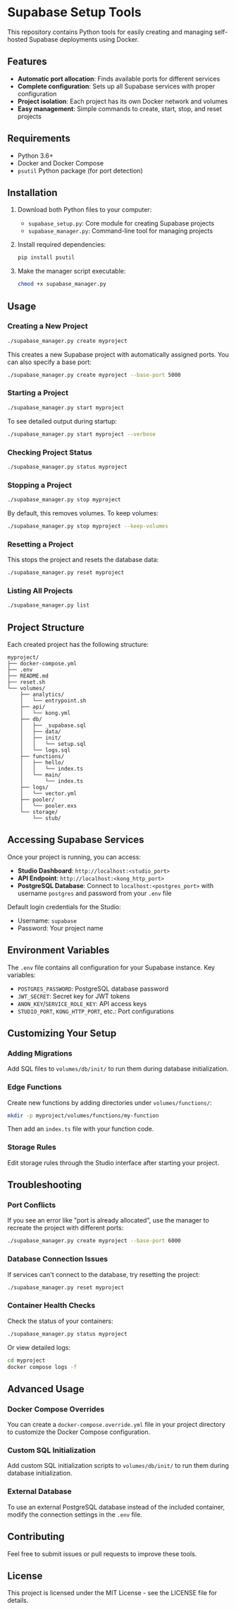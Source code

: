 # Supabase Setup Tools

This repository contains Python tools for easily creating and managing self-hosted Supabase deployments using Docker.

## Features

- **Automatic port allocation**: Finds available ports for different services
- **Complete configuration**: Sets up all Supabase services with proper configuration
- **Project isolation**: Each project has its own Docker network and volumes
- **Easy management**: Simple commands to create, start, stop, and reset projects

## Requirements

- Python 3.6+
- Docker and Docker Compose
- `psutil` Python package (for port detection)

## Installation

1. Download both Python files to your computer:
   - `supabase_setup.py`: Core module for creating Supabase projects
   - `supabase_manager.py`: Command-line tool for managing projects

2. Install required dependencies:
   ```bash
   pip install psutil
   ```

3. Make the manager script executable:
   ```bash
   chmod +x supabase_manager.py
   ```

## Usage

### Creating a New Project

```bash
./supabase_manager.py create myproject
```

This creates a new Supabase project with automatically assigned ports. You can also specify a base port:

```bash
./supabase_manager.py create myproject --base-port 5000
```

### Starting a Project

```bash
./supabase_manager.py start myproject
```

To see detailed output during startup:

```bash
./supabase_manager.py start myproject --verbose
```

### Checking Project Status

```bash
./supabase_manager.py status myproject
```

### Stopping a Project

```bash
./supabase_manager.py stop myproject
```

By default, this removes volumes. To keep volumes:

```bash
./supabase_manager.py stop myproject --keep-volumes
```

### Resetting a Project

This stops the project and resets the database data:

```bash
./supabase_manager.py reset myproject
```

### Listing All Projects

```bash
./supabase_manager.py list
```

## Project Structure

Each created project has the following structure:

```
myproject/
├── docker-compose.yml
├── .env
├── README.md
├── reset.sh
└── volumes/
    ├── analytics/
    │   └── entrypoint.sh
    ├── api/
    │   └── kong.yml
    ├── db/
    │   ├── _supabase.sql
    │   ├── data/
    │   ├── init/
    │   │   └── setup.sql
    │   └── logs.sql
    ├── functions/
    │   ├── hello/
    │   │   └── index.ts
    │   └── main/
    │       └── index.ts
    ├── logs/
    │   └── vector.yml
    ├── pooler/
    │   └── pooler.exs
    └── storage/
        └── stub/
```

## Accessing Supabase Services

Once your project is running, you can access:

- **Studio Dashboard**: `http://localhost:<studio_port>`
- **API Endpoint**: `http://localhost:<kong_http_port>`
- **PostgreSQL Database**: Connect to `localhost:<postgres_port>` with username `postgres` and password from your `.env` file

Default login credentials for the Studio:
- Username: `supabase`
- Password: Your project name

## Environment Variables

The `.env` file contains all configuration for your Supabase instance. Key variables:

- `POSTGRES_PASSWORD`: PostgreSQL database password
- `JWT_SECRET`: Secret key for JWT tokens
- `ANON_KEY`/`SERVICE_ROLE_KEY`: API access keys
- `STUDIO_PORT`, `KONG_HTTP_PORT`, etc.: Port configurations

## Customizing Your Setup

### Adding Migrations

Add SQL files to `volumes/db/init/` to run them during database initialization.

### Edge Functions

Create new functions by adding directories under `volumes/functions/`:

```bash
mkdir -p myproject/volumes/functions/my-function
```

Then add an `index.ts` file with your function code.

### Storage Rules

Edit storage rules through the Studio interface after starting your project.

## Troubleshooting

### Port Conflicts

If you see an error like "port is already allocated", use the manager to recreate the project with different ports:

```bash
./supabase_manager.py create myproject --base-port 6000
```

### Database Connection Issues

If services can't connect to the database, try resetting the project:

```bash
./supabase_manager.py reset myproject
```

### Container Health Checks

Check the status of your containers:

```bash
./supabase_manager.py status myproject
```

Or view detailed logs:

```bash
cd myproject
docker compose logs -f
```

## Advanced Usage

### Docker Compose Overrides

You can create a `docker-compose.override.yml` file in your project directory to customize the Docker Compose configuration.

### Custom SQL Initialization

Add custom SQL initialization scripts to `volumes/db/init/` to run them during database initialization.

### External Database

To use an external PostgreSQL database instead of the included container, modify the connection settings in the `.env` file.

## Contributing

Feel free to submit issues or pull requests to improve these tools.

## License

This project is licensed under the MIT License - see the LICENSE file for details.
